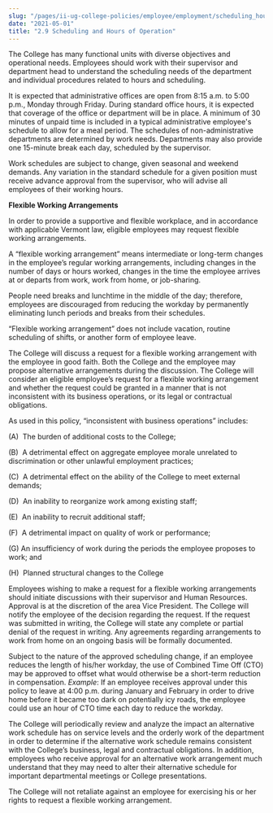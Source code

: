 ```yaml
---
slug: "/pages/ii-ug-college-policies/employee/employment/scheduling_hours_operation"
date: "2021-05-01"
title: "2.9 Scheduling and Hours of Operation"
---
```


The College has many functional units with diverse objectives and operational needs. Employees should work with their supervisor and department head to understand the scheduling needs of the department and individual procedures related to hours and scheduling.

It is expected that administrative offices are open from 8:15 a.m. to 5:00 p.m., Monday through Friday. During standard office hours, it is expected that coverage of the office or department will be in place. A minimum of 30 minutes of unpaid time is included in a typical administrative employee's schedule to allow for a meal period. The schedules of non-administrative departments are determined by work needs. Departments may also provide one 15-minute break each day, scheduled by the supervisor.

Work schedules are subject to change, given seasonal and weekend demands. Any variation in the standard schedule for a given position must receive advance approval from the supervisor, who will advise all employees of their working hours.

**Flexible Working Arrangements**

In order to provide a supportive and flexible workplace, and in accordance with applicable Vermont law, eligible employees may request flexible working arrangements.

A “flexible working arrangement” means intermediate or long-term changes in the employee’s regular working arrangements, including changes in the number of days or hours worked, changes in the time the employee arrives at or departs from work, work from home, or job-sharing.

People need breaks and lunchtime in the middle of the day; therefore, employees are discouraged from reducing the workday by permanently eliminating lunch periods and breaks from their schedules.

“Flexible working arrangement” does not include vacation, routine scheduling of shifts, or another form of employee leave.

The College will discuss a request for a flexible working arrangement with the employee in good faith. Both the College and the employee may propose alternative arrangements during the discussion. The College will consider an eligible employee’s request for a flexible working arrangement and whether the request could be granted in a manner that is not inconsistent with its business operations, or its legal or contractual obligations.

As used in this policy, “inconsistent with business operations” includes:

(A)  The burden of additional costs to the College;

(B)  A detrimental effect on aggregate employee morale unrelated to discrimination or other unlawful employment practices;

(C)  A detrimental effect on the ability of the College to meet external demands;

(D)  An inability to reorganize work among existing staff;

(E)  An inability to recruit additional staff;

(F)  A detrimental impact on quality of work or performance;

(G) An insufficiency of work during the periods the employee proposes to work; and

(H)  Planned structural changes to the College

Employees wishing to make a request for a flexible working arrangements should initiate discussions with their supervisor and Human Resources. Approval is at the discretion of the area Vice President. The College will notify the employee of the decision regarding the request. If the request was submitted in writing, the College will state any complete or partial denial of the request in writing. Any agreements regarding arrangements to work from home on an ongoing basis will be formally documented.

Subject to the nature of the approved scheduling change, if an employee reduces the length of his/her workday, the use of Combined Time Off (CTO) may be approved to offset what would otherwise be a short-term reduction in compensation. _Example_: If an employee receives approval under this policy to leave at 4:00 p.m. during January and February in order to drive home before it became too dark on potentially icy roads, the employee could use an hour of CTO time each day to reduce the workday.

The College will periodically review and analyze the impact an alternative work schedule has on service levels and the orderly work of the department in order to determine if the alternative work schedule remains consistent with the College’s business, legal and contractual obligations. In addition, employees who receive approval for an alternative work arrangement much understand that they may need to alter their alternative schedule for important departmental meetings or College presentations.

The College will not retaliate against an employee for exercising his or her rights to request a flexible working arrangement.